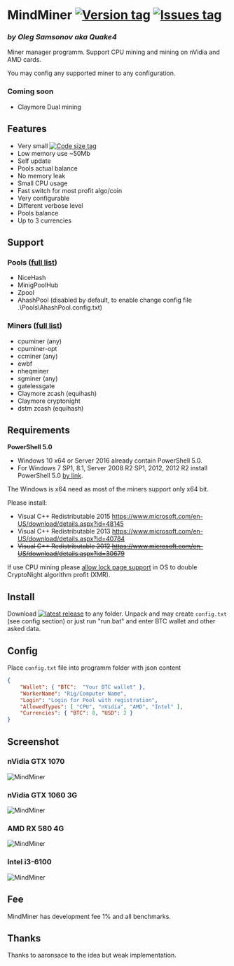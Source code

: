 # MindMiner [![Version tag](https://img.shields.io/github/release/Quake4/MindMiner.svg)](https://github.com/Quake4/MindMiner/releases/latest) [![Issues tag](https://img.shields.io/github/issues-raw/Quake4/MindMiner.svg)](https://github.com/Quake4/MindMiner/issues)
### *by Oleg Samsonov aka Quake4*

Miner manager programm.
Support CPU mining and mining on nVidia and AMD cards.

You may config any supported miner to any configuration.

### Coming soon
* Claymore Dual mining

## Features
* Very small [![Code size tag](https://img.shields.io/github/languages/code-size/Quake4/MindMiner.svg)](https://github.com/Quake4/MindMiner)
* Low memory use ~50Mb
* Self update
* Pools actual balance
* No memory leak
* Small CPU usage
* Fast switch for most profit algo/coin
* Very configurable
* Different verbose level
* Pools balance
* Up to 3 currencies

## Support
### Pools ([full list](https://github.com/Quake4/MindMiner/tree/master/Pools))
* NiceHash
* MinigPoolHub
* Zpool
* AhashPool (disabled by default, to enable change config file .\Pools\AhashPool.config.txt)

### Miners ([full list](https://github.com/Quake4/MindMiner/tree/master/Miners))
* cpuminer (any)
* cpuminer-opt
* ccminer (any)
* ewbf
* nheqminer
* sgminer (any)
* gatelessgate
* Claymore zcash (equihash)
* Claymore cryptonight
* dstm zcash (equihash)

## Requirements
**PowerShell 5.0**
* Windows 10 x64 or Server 2016 already contain PowerShell 5.0.
* For Windows 7 SP1, 8.1, Server 2008 R2 SP1, 2012, 2012 R2 install PowerShell 5.0 [by link](https://www.microsoft.com/en-US/download/details.aspx?id=50395).

The Windows is x64 need as most of the miners support only x64 bit.

Please install:
* Visual C++ Redistributable 2015 https://www.microsoft.com/en-US/download/details.aspx?id=48145
* Visual C++ Redistributable 2013 https://www.microsoft.com/en-US/download/details.aspx?id=40784
* ~~Visual C++ Redistributable 2012 https://www.microsoft.com/en-US/download/details.aspx?id=30679~~

If use CPU mining please [allow lock page support](https://docs.microsoft.com/en-us/sql/database-engine/configure-windows/enable-the-lock-pages-in-memory-option-windows) in OS to double CryptoNight algorithm profit (XMR).

## Install
Download [![latest release](https://img.shields.io/github/release/Quake4/MindMiner.svg)](https://github.com/Quake4/MindMiner/releases/latest) to any folder. Unpack and may create `config.txt` (see config section) or just run "run.bat" and enter BTC wallet and other asked data.

## Config
Place `config.txt` file into programm folder with json content
```json
{
    "Wallet": { "BTC":  "Your BTC wallet" },
    "WorkerName": "Rig/Computer Name",
    "Login": "Login for Pool with registration",
    "AllowedTypes": [ "CPU", "nVidia", "AMD", "Intel" ],
    "Currencies": { "BTC": 8, "USD": 2 }
}
```

## Screenshot
### nVidia GTX 1070
![MindMiner](https://github.com/Quake4/MindMinerPrerequisites/raw/master/MindMiner.png "MindMiner on nVidia GTX 1070")
### nVidia GTX 1060 3G
![MindMiner](https://github.com/Quake4/MindMinerPrerequisites/raw/master/GTX10603G.png "MindMiner on nVidia GTX 1060 3G")
### AMD RX 580 4G
![MindMiner](https://github.com/Quake4/MindMinerPrerequisites/raw/master/RX5804G.png "MindMiner on AMD RX 580 4G")
### Intel i3-6100
![MindMiner](https://github.com/Quake4/MindMinerPrerequisites/raw/master/i36100.png "MindMiner on Intel i3-6100")

## Fee
MindMiner has development fee 1% and all benchmarks.

## Thanks
Thanks to aaronsace to the idea but weak implementation.
